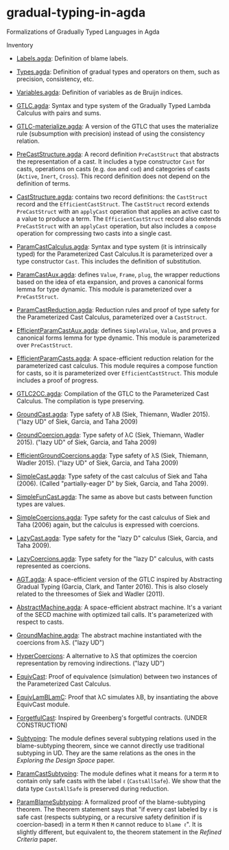 # gradual-typing-in-agda
Formalizations of Gradually Typed Languages in Agda

Inventory
* [Labels.agda](./Labels.agda): Definition of blame labels.

* [Types.agda](./Types.agda): Definition of gradual types and
   operators on them, such as precision, consistency, etc.

* [Variables.agda](./Variables.agda): Definition of variables as de
   Bruijn indices.

* [GTLC.agda](./GTLC.agda): Syntax and type system of the Gradually
   Typed Lambda Calculus with pairs and sums.

* [GTLC-materialize.agda](./GTLC-materialize.agda): A version of the
   GTLC that uses the materialize rule (subsumption with precision)
   instead of using the consistency relation.
   
* [PreCastStructure.agda](./PreCastStructure.agda): A record
   definition `PreCastStruct` that abstracts the representation of a cast.
   It includes a type constructor `Cast` for casts, operations on casts
   (e.g. `dom` and `cod`) and categories of casts (`Active`, `Inert`,
   `Cross`). This record definition does not depend on the
   definition of terms.

* [CastStructure.agda](./CastStructure.agda): contains two
   record definitions: the `CastStruct` record and the
   `EfficientCastStruct`. The `CastStruct` record extends
   `PreCastStruct` with an `applyCast` operation that applies
   an active cast to a value to produce a term.
   The `EfficientCastStruct` record also extends 
   `PreCastStruct` with an `applyCast` operation,
   but also includes a `compose` operation for compressing
   two casts into a single cast.

* [ParamCastCalculus.agda](./ParamCastCalculus.agda): Syntax and type
   system (it is intrinsically typed) for the Parameterized Cast
   Calculus.It is parameterized over a type constructor `Cast`.  This
   includes the definition of substitution.
   
* [ParamCastAux.agda](./ParamCastAux.agda): defines `Value`, `Frame`,
   `plug`, the wrapper reductions based on the idea of eta expansion,
   and proves a canonical forms lemma for type dynamic.
   This module is parameterized over a `PreCastStruct`.
  
* [ParamCastReduction.agda](./ParamCastReduction.agda): Reduction
   rules and proof of type safety for the Parameterized Cast
   Calculus, parameterized over a `CastStruct`.
   
* [EfficientParamCastAux.agda](./EfficientParamCastAux.agda): defines
   `SimpleValue`, `Value`, and proves a canonical forms lemma for type
   dynamic. This module is parameterized over `PreCastStruct`.

* [EfficientParamCasts.agda](./EfficientParamCasts.agda): A
   space-efficient reduction relation for the parameterized cast
   calculus. This module requires a compose function for casts, so it
   is parameterized over `EfficientCastStruct`.  This module includes
   a proof of progress.
   
* [GTLC2CC.agda](./GTLC2CC.agda): Compilation of the GTLC to the
   Parameterized Cast Calculus.  The compilation is type preserving.
   
* [GroundCast.agda](./GroundCast.agda): Type safety of λB (Siek,
   Thiemann, Wadler 2015). ("lazy UD" of Siek, Garcia, and Taha 2009)
   
* [GroundCoercion.agda](./GroundCast.agda): Type safety of λC (Siek,
   Thiemann, Wadler 2015). ("lazy UD" of Siek, Garcia, and Taha 2009)
   
* [EfficientGroundCoercions.agda](./EfficientGroundCoercions.agda):
   Type safety of λS (Siek, Thiemann, Wadler 2015).
   ("lazy UD" of Siek, Garcia, and Taha 2009)
   
* [SimpleCast.agda](./SimpleCast.agda): Type safety of the cast
   calculus of Siek and Taha (2006). (Called "partially-eager D" by
   Siek, Garcia, and Taha 2009).
   
* [SimpleFunCast.agda](./SimpleFunCast.agda): The same as above but
   casts between function types are values.
   
* [SimpleCoercions.agda](./SimpleCoercions.agda): Type safety for the
   cast calculus of Siek and Taha (2006) again, but the calculus is
   expressed with coercions.
   
* [LazyCast.agda](./LazyCast.agda): Type safety for the "lazy D"
   calculus (Siek, Garcia, and Taha 2009).
   
* [LazyCoercions.agda](./LazyCoercions.agda): Type safety for the
   "lazy D" calculus, with casts represented as coercions.
   
* [AGT.agda](./AGT.agda): A space-efficient version of the GTLC
   inspired by Abstracting Gradual Typing (Garcia, Clark, and Tanter
   2016).  This is also closely related to the threesomes of Siek and
   Wadler (2011).
   
* [AbstractMachine.agda](./AbstractMachine.agda): A space-efficient
   abstract machine. It's a variant of the SECD machine with optimized
   tail calls. It's parameterized with respect to casts.
   
* [GroundMachine.agda](./GroundMachine.agda): The abstract machine
   instantiated with the coercions from λS. ("lazy UD")
   
* [HyperCoercions](./HyperCoercions.agda): A alternative to
   λS that optimizes the coercion representation by removing
   indirections. ("lazy UD")
   
* [EquivCast](./EquivCast.agda): Proof of equivalence (simulation)
   between two instances of the Parameterized Cast Calculus.
   
* [EquivLamBLamC](./EquivLamBLamC.agda): Proof that 
   λC simulates λB, by insantiating the above EquivCast module.
   
* [ForgetfulCast](./ForgetfulCast.agda): Inspired by Greenberg's
   forgetful contracts. (UNDER CONSTRUCTION)

* [Subtyping](./Subtyping.agda): The module defines several subtyping 
   relations used in the blame-subtyping theorem, since we cannot 
   directly use traditional subtyping in UD. They are the same relations
   as the ones in the _Exploring the Design Space_ paper.

* [ParamCastSubtyping](./ParamCastSubtyping.agda): The module defines
   what it means for a term `M` to contain only safe casts with the 
   label `ℓ` (`CastsAllSafe`). We show that the data type `CastsAllSafe`
   is preserved during reduction.

* [ParamBlameSubtyping](./ParamBlameSubtyping.agda): A formalized
   proof of the blame-subtyping theorem. The theorem statement says
   that "if every cast labeled by `ℓ` is safe cast (respects subtyping,
   or a recursive safety definition if is coercion-based) in a term `M`
   then `M` cannot reduce to `blame ℓ`". It is slightly different,
   but equivalent to, the theorem statement in the _Refined Criteria_
   paper.
